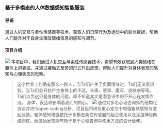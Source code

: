 ### 基于多模态的人体数据感知智能服装

#### 导语
通过人机交互与柔性传感器等技术，获取人们日常行为及运动中的肢体数据，帮助人们提升对于自身生理及情绪信息的感知与调节。

#### 项目介绍
![](%E5%9B%BE%E7%89%87%201.png)
本项目中，我们通过人机交互与柔性传感器技术，希望有效获取到人类情绪在躯体上的表征，并通过接触式反馈的形式作出反馈，帮助人们提升对身体表现的感知与心理状态的觉察。

> 这个世界上的确有那么一群人，当Ta们产生了负面情绪时，Ta们无法意识到。当Ta们会开始产生身体上的不适，头痛、感冒、腹泻、皮肤病等等。Ta们以为这只是身体的问题，却不知道其实是潜意识中的不开心在发挥作用。
> 身体，表达和影响着我们的内心。
![](%E5%9B%BE%E7%89%872.png)
通过对多名心理咨询师的结构化访谈并进行open coding分析，项目组将研究重心定位于增强躯体感知与激励反馈。躯体感知增强依托于多模态柔性传感器的组合使用以及深度神经网络训练，而激励反馈则有赖于基于心理咨询中使用方法的设计延伸。
